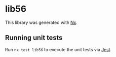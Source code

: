 # lib56

This library was generated with [Nx](https://nx.dev).

## Running unit tests

Run `nx test lib56` to execute the unit tests via [Jest](https://jestjs.io).
